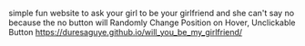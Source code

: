simple fun website to ask your girl to be your girlfriend  and she can't say no because the no button will Randomly Change Position on Hover, Unclickable Button
https://duresaguye.github.io/will_you_be_my_girlfriend/


